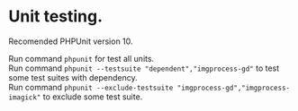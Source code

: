 # Unit testing.

Recomended PHPUnit version 10.

Run command `phpunit` for test all units.  
Run command `phpunit --testsuite "dependent","imgprocess-gd"` to test some test suites with dependency.  
Run command `phpunit --exclude-testsuite "imgprocess-gd","imgprocess-imagick"` to exclude some test suite.